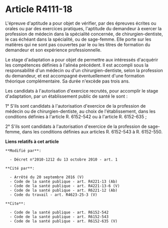 # Article R4111-18

L'épreuve d'aptitude a pour objet de vérifier, par des épreuves écrites ou orales ou par des exercices pratiques, l'aptitude
du demandeur à exercer la profession de médecin dans la spécialité concernée, de chirurgien-dentiste, le cas échéant dans la
spécialité, ou de sage-femme. Elle porte sur les matières qui ne sont pas couvertes par le ou les titres de formation du
demandeur et son expérience professionnelle. 

Le stage d'adaptation a pour objet de permettre aux intéressés d'acquérir les compétences définies à l'alinéa précédent. Il
est accompli sous la responsabilité d'un médecin ou d'un chirurgien-dentiste, selon la profession du demandeur, et est
accompagné éventuellement d'une formation théorique complémentaire. Sa durée n'excède pas trois ans. 

Les candidats à l'autorisation d'exercice recrutés, pour accomplir le stage d'adaptation, par un établissement public de
santé le sont : 

1° S'ils sont candidats à l'autorisation d'exercice de la profession de médecin ou de chirurgien-dentiste, au choix de
l'établissement, dans les conditions définies à l'article R. 6152-542 ou à l'article R. 6152-635 ; 

2° S'ils sont candidats à l'autorisation d'exercice de la profession de sage-femme, dans les conditions définies aux articles
R. 6152-543 à R. 6152-550.

**Liens relatifs à cet article**

	**Modifié par**:

	  - Décret n°2010-1212 du 13 octobre 2010 - art. 1

	**Cité par**:

	  - Arrêté du 20 septembre 2016 (V)
	  - Code de la santé publique - art. R4221-13 (Ab)
	  - Code de la santé publique - art. R4221-13-6 (V)
	  - Code de la santé publique - art. R6221-12 (Ab)
	  - Code du travail - art. R4623-25-3 (V)

	**Cite**:

	  - Code de la santé publique - art. R6152-542
	  - Code de la santé publique - art. R6152-543
	  - Code de la santé publique - art. R6152-635 (V)
